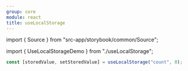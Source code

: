 ```yaml
---
group: core
module: react
title: useLocalStorage
---
```


import { Source } from "src-app/storybook/common/Source";

import { UseLocalStorageDemo } from "./useLocalStorage";

<UseLocalStorageDemo />

```jsx
const [storedValue, setStoredValue] = useLocalStorage("count", 0);
```

<Source path="src-core/react/useLocalStorage.ts" />
